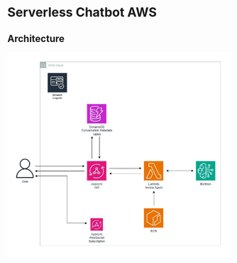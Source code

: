 # Serverless Chatbot AWS

## Architecture

![Architecture Diagram](images/serverless-chatbot-aws.jpg)